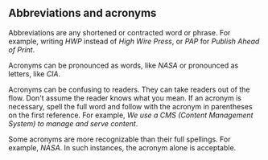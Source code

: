## Abbreviations and acronyms

Abbreviations are any shortened or contracted word or phrase. For
example, writing *HWP* instead of *High Wire Press*, or *PAP* for
*Publish Ahead of Print*.

Acronyms can be pronounced as words, like *NASA* or pronounced as letters, like *CIA*. 

Acronyms can be confusing to readers. They can take readers out of the flow. Don't assume the reader knows what you mean. 
If an acronym is necessary, spell the full word and follow with the acronym in parentheses
on the first reference. For example, *We use a CMS (Content Management System) to manage and serve content*.

Some acronyms are more recognizable than their full spellings. For
example, *NASA*. In such instances, the acronym alone is acceptable.
